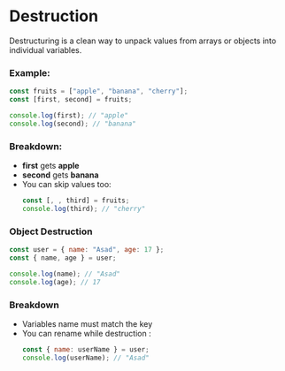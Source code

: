 # Destruction

Destructuring is a clean way to unpack values from arrays or objects into individual variables.

### Example:

```javascript
const fruits = ["apple", "banana", "cherry"];
const [first, second] = fruits;

console.log(first); // "apple"
console.log(second); // "banana"
```

### Breakdown:

- **first** gets **apple**
- **second** gets **banana**
- You can skip values too:
  ```javascript
  const [, , third] = fruits;
  console.log(third); // "cherry"
  ```

### Object Destruction

```javascript
const user = { name: "Asad", age: 17 };
const { name, age } = user;

console.log(name); // "Asad"
console.log(age); // 17
```

### Breakdown

- Variables name must match the key
- You can rename while destruction :
  ```javascript
  const { name: userName } = user;
  console.log(userName); // "Asad"
  ```
